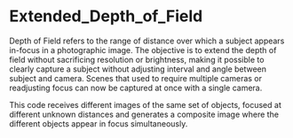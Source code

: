 # Extended_Depth_of_Field

Depth of Field refers to the range of distance over which a subject appears in-focus in a photographic image. The objective is to extend the depth of field without sacrificing resolution or brightness, making it possible to clearly capture a subject without adjusting interval and angle between subject and camera. Scenes that used to require multiple cameras or readjusting focus can now be captured at once with a single camera.

This code receives different images of the same set of objects, focused at different unknown distances and generates a composite image where the different objects appear in focus simultaneously.
